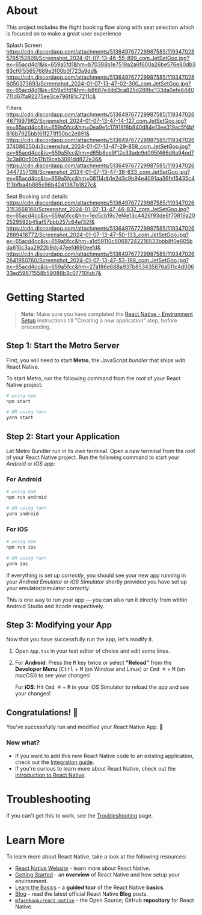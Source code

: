 # About
This project includes the flight booking flow along with seat selection which is focused on to make a great user experience

Splash Screen
https://cdn.discordapp.com/attachments/513649767729987585/1193470285765152809/Screenshot_2024-01-07-13-46-55-899_com.JetSetGoo.jpg?ex=65acd4d1&is=659a5fd1&hm=b70388b1e7519a2a6f600a26be576e80db383cf6f55657689e3f00b0f723a9dd&
https://cdn.discordapp.com/attachments/513649767729987585/1193470286050373693/Screenshot_2024-01-07-13-47-02-300_com.JetSetGoo.jpg?ex=65acd4d1&is=659a5fd1&hm=b8667e4dd3ca825d289bc133da0efe8440711d67fa92275ee3ce796f81c7211c&

Filters
https://cdn.discordapp.com/attachments/513649767729987585/1193470264671997962/Screenshot_2024-01-07-13-47-14-127_com.JetSetGoo.jpg?ex=65acd4cc&is=659a5fcc&hm=0ea9e1c17918f8b840d84e13ee319ac5f4bf816b7925bb161f271ff50bc2e691&
https://cdn.discordapp.com/attachments/513649767729987585/1193470263740862504/Screenshot_2024-01-07-13-47-29-859_com.JetSetGoo.jpg?ex=65acd4cc&is=659a5fcc&hm=d65b8ee9f12e33adc9d095f466d8a94ed73c3a80c50b17b19ceb3091dd822e36&
https://cdn.discordapp.com/attachments/513649767729987585/1193470263447257138/Screenshot_2024-01-07-13-47-38-833_com.JetSetGoo.jpg?ex=65acd4cc&is=659a5fcc&hm=08114db1e2d3c9b94e4091aa36fe15435c4113bfba4b865c96b4241387b1827c&


Seat Booking and details
https://cdn.discordapp.com/attachments/513649767729987585/1193470263153668166/Screenshot_2024-01-07-13-47-46-832_com.JetSetGoo.jpg?ex=65acd4cc&is=659a5fcc&hm=1ed5cb19c7ef4e13c4426f93de6f70819a202529592b45af57bbb257c64ef32f&
https://cdn.discordapp.com/attachments/513649767729987585/1193470262889418772/Screenshot_2024-01-07-13-47-50-133_com.JetSetGoo.jpg?ex=65acd4cc&is=659a5fcc&hm=a1d59110c60697242216533bbb8f0e605bda610c3aa2922b9dc47eefd690eefd&
https://cdn.discordapp.com/attachments/513649767729987585/1193470262641950760/Screenshot_2024-01-07-13-47-53-168_com.JetSetGoo.jpg?ex=65acd4cc&is=659a5fcc&hm=27a186e688a937b853435876a511c4d00633ed59671558b59086b3c07710fab7&

# Getting Started

>**Note**: Make sure you have completed the [React Native - Environment Setup](https://reactnative.dev/docs/environment-setup) instructions till "Creating a new application" step, before proceeding.

## Step 1: Start the Metro Server

First, you will need to start **Metro**, the JavaScript _bundler_ that ships _with_ React Native.

To start Metro, run the following command from the _root_ of your React Native project:

```bash
# using npm
npm start

# OR using Yarn
yarn start
```

## Step 2: Start your Application

Let Metro Bundler run in its _own_ terminal. Open a _new_ terminal from the _root_ of your React Native project. Run the following command to start your _Android_ or _iOS_ app:

### For Android

```bash
# using npm
npm run android

# OR using Yarn
yarn android
```

### For iOS

```bash
# using npm
npm run ios

# OR using Yarn
yarn ios
```

If everything is set up _correctly_, you should see your new app running in your _Android Emulator_ or _iOS Simulator_ shortly provided you have set up your emulator/simulator correctly.

This is one way to run your app — you can also run it directly from within Android Studio and Xcode respectively.

## Step 3: Modifying your App

Now that you have successfully run the app, let's modify it.

1. Open `App.tsx` in your text editor of choice and edit some lines.
2. For **Android**: Press the <kbd>R</kbd> key twice or select **"Reload"** from the **Developer Menu** (<kbd>Ctrl</kbd> + <kbd>M</kbd> (on Window and Linux) or <kbd>Cmd ⌘</kbd> + <kbd>M</kbd> (on macOS)) to see your changes!

   For **iOS**: Hit <kbd>Cmd ⌘</kbd> + <kbd>R</kbd> in your iOS Simulator to reload the app and see your changes!

## Congratulations! :tada:

You've successfully run and modified your React Native App. :partying_face:

### Now what?

- If you want to add this new React Native code to an existing application, check out the [Integration guide](https://reactnative.dev/docs/integration-with-existing-apps).
- If you're curious to learn more about React Native, check out the [Introduction to React Native](https://reactnative.dev/docs/getting-started).

# Troubleshooting

If you can't get this to work, see the [Troubleshooting](https://reactnative.dev/docs/troubleshooting) page.

# Learn More

To learn more about React Native, take a look at the following resources:

- [React Native Website](https://reactnative.dev) - learn more about React Native.
- [Getting Started](https://reactnative.dev/docs/environment-setup) - an **overview** of React Native and how setup your environment.
- [Learn the Basics](https://reactnative.dev/docs/getting-started) - a **guided tour** of the React Native **basics**.
- [Blog](https://reactnative.dev/blog) - read the latest official React Native **Blog** posts.
- [`@facebook/react-native`](https://github.com/facebook/react-native) - the Open Source; GitHub **repository** for React Native.
